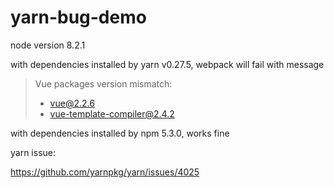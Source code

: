 # yarn-bug-demo

node version 8.2.1

with dependencies installed by yarn v0.27.5, webpack will fail with message

> Vue packages version mismatch:
>
> - vue@2.2.6
> - vue-template-compiler@2.4.2

with dependencies installed by npm 5.3.0, works fine

yarn issue:

https://github.com/yarnpkg/yarn/issues/4025
